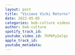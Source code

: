 ```yaml
---
layout: post
title: "Vicious Vicki Returns"
date: 2022-05-05
categories: bob-culture videos
author: bob-culture
spotify_track_id: 
youtube_video_id: 7hPKPyIelqs
apple_track_id: 
youtube_metadata: 
---
```

